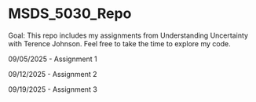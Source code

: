 # MSDS_5030_Repo
Goal: This repo includes my assignments from Understanding Uncertainty with Terence Johnson. Feel free to take the time to explore my code.

09/05/2025 - Assignment 1

09/12/2025 - Assignment 2

09/19/2025 - Assignment 3

